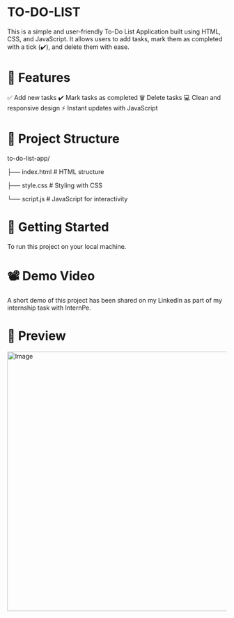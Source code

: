 # TO-DO-LIST

This is a simple and user-friendly To-Do List Application built using HTML, CSS, and JavaScript. It allows users to add tasks, mark them as completed with a tick (✔️), and delete them with ease.

# 🌟 Features

✅ Add new tasks
✔️ Mark tasks as completed
🗑️ Delete tasks
💻 Clean and responsive design
⚡ Instant updates with JavaScript 

# 📁 Project Structure

to-do-list-app/

├── index.html # HTML structure

├── style.css # Styling with CSS

└── script.js # JavaScript for interactivity

# 🚀 Getting Started

To run this project on your local machine.

# 📽️ Demo Video

A short demo of this project has been shared on my LinkedIn as part of my internship task with InternPe.

# 📸 Preview
<img width="1896" height="594" alt="Image" src="https://github.com/user-attachments/assets/1410284e-7aa6-4fdf-b0e0-89a8e2394753" />
